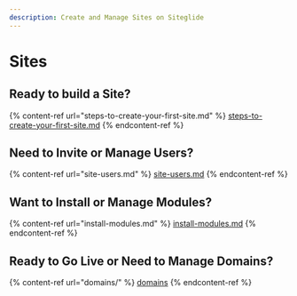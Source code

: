 ```yaml
---
description: Create and Manage Sites on Siteglide
---
```


# Sites

## Ready to build a Site?

{% content-ref url="steps-to-create-your-first-site.md" %}
[steps-to-create-your-first-site.md](steps-to-create-your-first-site.md)
{% endcontent-ref %}

## Need to Invite or Manage Users?

{% content-ref url="site-users.md" %}
[site-users.md](site-users.md)
{% endcontent-ref %}

## Want to Install or Manage Modules?

{% content-ref url="install-modules.md" %}
[install-modules.md](install-modules.md)
{% endcontent-ref %}

## Ready to Go Live or Need to Manage Domains?

{% content-ref url="domains/" %}
[domains](domains/)
{% endcontent-ref %}
